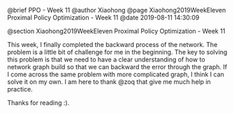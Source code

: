 @brief PPO - Week 11
@author Xiaohong
@page Xiaohong2019WeekEleven Proximal Policy Optimization - Week 11
@date 2019-08-11 14:30:09

@section Xiaohong2019WeekEleven Proximal Policy Optimization - Week 11


This week, I finally completed the backward process of the network. The problem 
is a little bit of challenge for me in the beginning. The key to solving this 
problem is that we need to have a clear understanding of how to network graph 
build so that we can backward the error through the graph. If I come across 
the same problem with more complicated graph, I think I can solve it on my own.
I am here to thank @zoq that give me much help in practice.

Thanks for reading :). 

 
